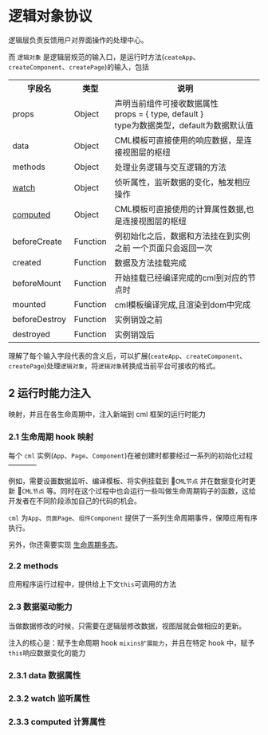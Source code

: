 # 逻辑对象协议

逻辑层负责反馈用户对界面操作的处理中心。

而 `逻辑对象` 是逻辑层规范的输入口，是运行时方法(`ceateApp`、`createComponent`、`createPage`)的输入，包括

<table>
<tr>
  <th>字段名</th><th>类型</th><th>说明</th>
</tr>
<tr>
  <td>props</td><td>Object</td>
  <td>
  声明当前组件可接收数据属性 <br/>
  props = { type, default } <br/>
  type为数据类型，default为数据默认值
  </td>
</tr>
<tr>
  <td>data</td><td>Object</td><td>CML模板可直接使用的响应数据，是连接视图层的枢纽</td>
</tr>
<tr>
  <td>methods</td><td>Object</td><td>处理业务逻辑与交互逻辑的方法</td>
</tr>
<tr>
  <td><a href="./watch.html">watch</a></td><td>Object</td><td>侦听属性，监听数据的变化，触发相应操作</td>
</tr>
<tr>
  <td><a href="./computed.html">computed</a></td><td>Object</td><td>CML模板可直接使用的计算属性数据,也是连接视图层的枢纽</td>
</tr>
<tr>
  <td>beforeCreate</td><td>Function</td><td>例初始化之后，数据和方法挂在到实例之前
    一个页面只会返回一次</td>
</tr>
<tr>
  <td>created</td><td>Function</td><td>数据及方法挂载完成</td>
</tr>
<tr>
  <td>beforeMount</td><td>Function</td><td>开始挂载已经编译完成的cml到对应的节点时</td>
</tr>
<tr>
  <td>mounted</td><td>Function</td><td>cml模板编译完成,且渲染到dom中完成</td>
</tr>
<tr>
  <td>beforeDestroy</td><td>Function</td><td>实例销毁之前</td>
</tr>
<tr>
  <td>destroyed</td><td>Function</td><td>实例销毁后</td>
</tr>
</table>

理解了每个输入字段代表的含义后，可以扩展(`ceateApp`、`createComponent`、`createPage`)处理`逻辑对象`，将`逻辑对象`转换成当前平台可接收的格式。

## 2 运行时能力注入

映射，并且在各生命周期中，注入新端到 cml 框架的运行时能力

### 2.1 生命周期 hook 映射

每个 `cml` 实例(`App`、`Page`、`Component`)在被创建时都要经过一系列的初始化过程 ————

例如，需要设置数据监听、编译模板、将实例挂载到 `CML节点` 并在数据变化时更新 `CML节点` 等。同时在这个过程中也会运行一些叫做生命周期钩子的函数，这给开发者在不同阶段添加自己的代码的机会。

`cml` 为`App`、`页面Page`、`组件Component` 提供了一系列生命周期事件，保障应用有序执行。

另外，你还需要实现 [生命周期多态](https://cmljs.org/doc/logic/lifecycle.html#%E7%94%9F%E5%91%BD%E5%91%A8%E6%9C%9F%E5%A4%9A%E6%80%81)。

### 2.2 methods

应用程序运行过程中，提供给上下文`this`可调用的方法

### 2.3 数据驱动能力

当做数据修改的时候，只需要在逻辑层修改数据，视图层就会做相应的更新。

注入的核心是：赋予生命周期 hook `mixins扩展能力`，并且在特定 hook 中，赋予`this`响应数据变化的能力

### 2.3.1 data 数据属性

### 2.3.2 watch 监听属性

### 2.3.3 computed 计算属性
